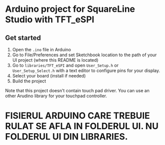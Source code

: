 # Arduino project for SquareLine Studio with TFT_eSPI

## Get started

1. Open the `.ino` file in Arduino
2. Go to File/Preferences and set Sketchbook location to the path of your UI project (where this README is located)
3. Go to `libraries/TFT_eSPI` and open `User_Setup.h` or `User_Setup_Select.h` with a text editor to configure pins for your display.
4. Select your board (install if needed)
5. Build the project

Note that this project doesn't contain touch pad driver. You can use an other Arudino library for your touchpad controller. 
# FISIERUL ARDUINO CARE TREBUIE RULAT SE AFLA IN FOLDERUL UI. NU FOLDERUL UI DIN LIBRARIES.
